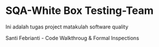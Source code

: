 # SQA-White Box Testing-Team
Ini adalah tugas project matakulah software quality

Santi Febrianti - Code Walkthroug & Formal Inspections


